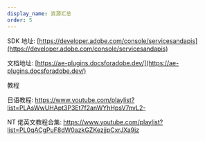 ```yaml
---
display_name: 资源汇总
order: 5
---
```


SDK 地址: [https://developer.adobe.com/console/servicesandapis](https://developer.adobe.com/console/servicesandapis)

文档地址: [https://ae-plugins.docsforadobe.dev/](https://ae-plugins.docsforadobe.dev/)

教程

日语教程: https://www.youtube.com/playlist?list=PLAsWwUHApt3P3Et7f2anWYhHpsV7nvL2-

NT 佬英文教程合集: https://www.youtube.com/playlist?list=PL0qACgPuF8dW0azkGZKezjjpCxrJXa9jz
